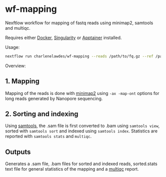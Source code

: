 # wf-mapping

Nexftlow workflow for mapping of fastq reads using minimap2, samtools and multiqc.

Requires either [Docker], [Singularity] or [Apptainer] installed.

Usage:

```sh
nextflow run charlenelawdes/wf-mapping --reads /path/to/fq.gz --ref /path/to/ref.fasta
```
Overview:

## 1. Mapping
Mapping of the reads is done with [minimap2] using `-ax -map-ont` options for long reads generated by Nanopore sequencing.

## 2. Sorting and indexing
Using [samtools], the .sam file is first converted to .bam using `samtools view`, sorted with `samtools sort` and indexed using `samtools index`. Statistics are reported with `samtools stats` and `multiqc`. 

## Outputs 
Generates a .sam file, .bam files for sorted and indexed reads, sorted.stats text file for general statistics of the mapping and a [multiqc] report.




[Docker]: https://www.docker.com
[Singularity]: https://docs.sylabs.io/guides/3.5/user-guide/introduction.html
[Apptainer]: https://apptainer.org
[minimap2]: https://lh3.github.io/minimap2/minimap2.html
[samtools]: http://www.htslib.org
[multiqc]: https://multiqc.info
